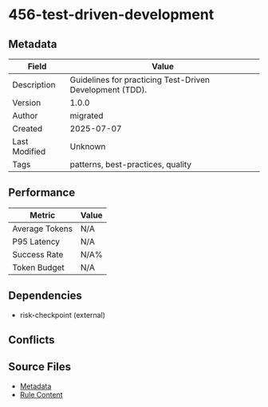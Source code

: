 # 456-test-driven-development

## Metadata

| Field | Value |
|-------|-------|
| Description | Guidelines for practicing Test-Driven Development (TDD). |
| Version | 1.0.0 |
| Author | migrated |
| Created | 2025-07-07 |
| Last Modified | Unknown |
| Tags | patterns, best-practices, quality |

## Performance

| Metric | Value |
|--------|-------|
| Average Tokens | N/A |
| P95 Latency | N/A |
| Success Rate | N/A% |
| Token Budget | N/A |

## Dependencies

- risk-checkpoint (external)

## Conflicts


## Source Files

- [Metadata](400-patterns/456-test-driven-development.yaml)
- [Rule Content](400-patterns/456-test-driven-development.mdc)